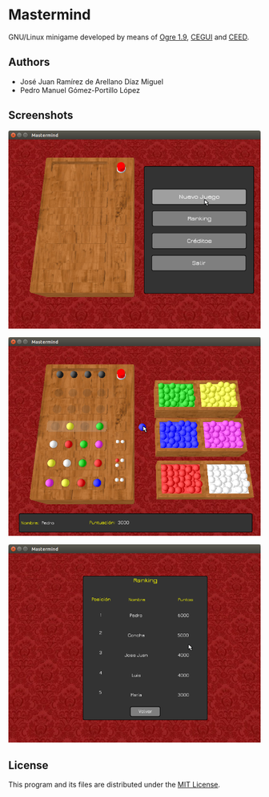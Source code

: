 # Mastermind

GNU/Linux minigame developed by means of [Ogre 1.9](http://www.ogre3d.org/), [CEGUI](http://cegui.org.uk/) and [CEED](http://cegui.org.uk/wiki/CEED).

## Authors
* José Juan Ramírez de Arellano Díaz Miguel
* Pedro Manuel Gómez-Portillo López

## Screenshots

![Main menu](media/screenshots/main_menu.png)

![Playing](media/screenshots/playing.png)

![Rankings](media/screenshots/rankings.png)

## License

This program and its files are distributed under the [MIT License](LICENSE.txt). 
